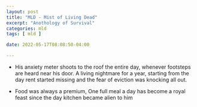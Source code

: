 ```yaml
---
layout: post
title: "MLD - Mist of Living Dead"
excerpt: "Anothology of Survival"
categories: mld
tags: [ mld ]

date: 2022-05-17T08:08:50-04:00

---
```


* His anxiety meter shoots to the roof the entire day, whenever footsteps are heard near his door.
  A living nightmare for a year, starting from the day rent started missing and the fear of eviction was knocking all out.

* Food was always a premium, One full meal a day has become a royal feast since the day kitchen became alien to him
